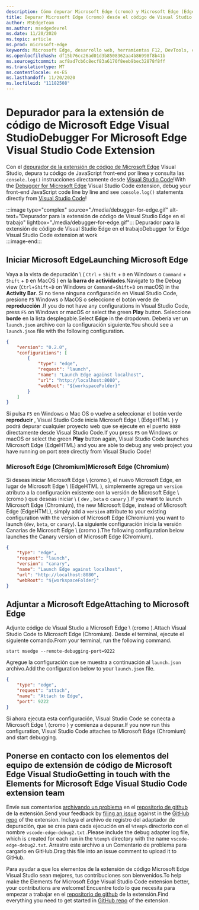 ```yaml
---
description: Cómo depurar Microsoft Edge (cromo) y Microsoft Edge (EdgeHTML) desde código de Visual Studio
title: Depurar Microsoft Edge (cromo) desde el código de Visual Studio
author: MSEdgeTeam
ms.author: msedgedevrel
ms.date: 11/20/2020
ms.topic: article
ms.prod: microsoft-edge
keywords: Microsoft Edge, desarrollo web, herramientas F12, DevTools, código de vs, código de Visual Studio, depurador
ms.openlocfilehash: df15b76cc26ad01d3b8508362aa4b86998f8b41b
ms.sourcegitcommit: acf8ad7cb6c8ecf83a6170f8eeb9bec32878f8ff
ms.translationtype: MT
ms.contentlocale: es-ES
ms.lasthandoff: 11/20/2020
ms.locfileid: "11182508"
---
```

# <span data-ttu-id="2fa20-104">Depurador para la extensión de código de Microsoft Edge Visual Studio</span><span class="sxs-lookup"><span data-stu-id="2fa20-104">Debugger For Microsoft Edge Visual Studio Code Extension</span></span>  

<span data-ttu-id="2fa20-105">Con el [depurador de la extensión de código de Microsoft Edge][VisualstudioMarketplaceDebuggerMicrosoftEdge] Visual Studio, depura tu código de JavaScript front-end por línea y consulta las `console.log()` instrucciones directamente desde [Visual Studio Code][VisualstudioCode]!</span><span class="sxs-lookup"><span data-stu-id="2fa20-105">With the [Debugger for Microsoft Edge][VisualstudioMarketplaceDebuggerMicrosoftEdge] Visual Studio Code extension, debug your front-end JavaScript code line by line and see `console.log()` statements directly from [Visual Studio Code][VisualstudioCode]!</span></span>  

:::image type="complex" source="./media/debugger-for-edge.gif" alt-text="Depurador para la extensión de código de Visual Studio Edge en el trabajo" lightbox="./media/debugger-for-edge.gif":::
   <span data-ttu-id="2fa20-107">Depurador para la extensión de código de Visual Studio Edge en el trabajo</span><span class="sxs-lookup"><span data-stu-id="2fa20-107">Debugger for Edge Visual Studio Code extension at work</span></span>  
:::image-end:::

<!--![Debugger for Edge Visual Studio Code extension at work][ImageGifDebuggerEdge]  -->  

## <span data-ttu-id="2fa20-108">Iniciar Microsoft Edge</span><span class="sxs-lookup"><span data-stu-id="2fa20-108">Launching Microsoft Edge</span></span>  

<span data-ttu-id="2fa20-109">Vaya a la vista de depuración \ ( `Ctrl` + `Shift` + `D` en Windows o `Command` + `Shift` + `D` en MacOS \) en la **barra de actividades**.</span><span class="sxs-lookup"><span data-stu-id="2fa20-109">Navigate to the Debug view \(`Ctrl`+`Shift`+`D` on Windows or `Command`+`Shift`+`D` on macOS\) in the **Activity Bar**.</span></span>  <span data-ttu-id="2fa20-110">Si no tiene ninguna configuración en Visual Studio Code, presione `F5` Windows o MacOS o seleccione el botón verde de **reproducción** .</span><span class="sxs-lookup"><span data-stu-id="2fa20-110">If you do not have any configurations in Visual Studio Code, press `F5` on Windows or macOS or select the green **Play** button.</span></span>  <span data-ttu-id="2fa20-111">Seleccione **borde** en la lista desplegable.</span><span class="sxs-lookup"><span data-stu-id="2fa20-111">Select **Edge** in the dropdown.</span></span>  <span data-ttu-id="2fa20-112">Debería ver un `launch.json` archivo con la configuración siguiente.</span><span class="sxs-lookup"><span data-stu-id="2fa20-112">You should see a `launch.json` file with the following configuration.</span></span>  

```json
{
    "version": "0.2.0",
    "configurations": [
        {
            "type": "edge",
            "request": "launch",
            "name": "Launch Edge against localhost",
            "url": "http://localhost:8080",
            "webRoot": "${workspaceFolder}"
        }
    ]
}
```  

<span data-ttu-id="2fa20-113">Si pulsa `F5` en Windows o Mac OS o vuelve a seleccionar el botón verde **reproducir** , Visual Studio Code inicia Microsoft Edge \ (EdgeHTML \) y podrá depurar cualquier proyecto web que se ejecute en el puerto `8080` directamente desde Visual Studio Code.</span><span class="sxs-lookup"><span data-stu-id="2fa20-113">If you press `F5` on Windows or macOS or select the green **Play** button again, Visual Studio Code launches Microsoft Edge \(EdgeHTML\) and you are able to debug any web project you have running on port `8080` directly from Visual Studio Code!</span></span>  

### <span data-ttu-id="2fa20-114">Microsoft Edge (Chromium)</span><span class="sxs-lookup"><span data-stu-id="2fa20-114">Microsoft Edge (Chromium)</span></span>  

<span data-ttu-id="2fa20-115">Si deseas iniciar Microsoft Edge \ (cromo \), el nuevo Microsoft Edge, en lugar de Microsoft Edge \ (EdgeHTML \), simplemente agrega un `version` atributo a la configuración existente con la versión de Microsoft Edge \ (cromo \) que deseas iniciar \ ( `dev` , `beta` o `canary` \).</span><span class="sxs-lookup"><span data-stu-id="2fa20-115">If you want to launch Microsoft Edge \(Chromium\), the new Microsoft Edge, instead of Microsoft Edge \(EdgeHTML\), simply add a `version` attribute to your existing configuration with the version of Microsoft Edge \(Chromium\) you want to launch \(`dev`, `beta`, or `canary`\).</span></span>  <span data-ttu-id="2fa20-116">La siguiente configuración inicia la versión Canarias de Microsoft Edge \ (cromo \).</span><span class="sxs-lookup"><span data-stu-id="2fa20-116">The following configuration below launches the Canary version of Microsoft Edge \(Chromium\).</span></span>  

```json
{
    "type": "edge",
    "request": "launch",
    "version": "canary",
    "name": "Launch Edge against localhost",
    "url": "http://localhost:8080",
    "webRoot": "${workspaceFolder}"
}
```  

## <span data-ttu-id="2fa20-117">Adjuntar a Microsoft Edge</span><span class="sxs-lookup"><span data-stu-id="2fa20-117">Attaching to Microsoft Edge</span></span>  

<span data-ttu-id="2fa20-118">Adjunte código de Visual Studio a Microsoft Edge \ (cromo \).</span><span class="sxs-lookup"><span data-stu-id="2fa20-118">Attach Visual Studio Code to Microsoft Edge \(Chromium\).</span></span>  <span data-ttu-id="2fa20-119">Desde el terminal, ejecute el siguiente comando.</span><span class="sxs-lookup"><span data-stu-id="2fa20-119">From your terminal, run the following command.</span></span>  

```shell
start msedge --remote-debugging-port=9222
```  

<span data-ttu-id="2fa20-120">Agregue la configuración que se muestra a continuación al `launch.json` archivo.</span><span class="sxs-lookup"><span data-stu-id="2fa20-120">Add the configuration below to your `launch.json` file.</span></span>   

```json
{
    "type": "edge",
    "request": "attach",
    "name": "Attach to Edge",
    "port": 9222
}
```  

<span data-ttu-id="2fa20-121">Si ahora ejecuta esta configuración, Visual Studio Code se conecta a Microsoft Edge \ (cromo \) y comienza a depurar.</span><span class="sxs-lookup"><span data-stu-id="2fa20-121">If you now run this configuration, Visual Studio Code attaches to Microsoft Edge \(Chromium\) and start debugging.</span></span>  

## <span data-ttu-id="2fa20-122">Ponerse en contacto con los elementos del equipo de extensión de código de Microsoft Edge Visual Studio</span><span class="sxs-lookup"><span data-stu-id="2fa20-122">Getting in touch with the Elements for Microsoft Edge Visual Studio Code extension team</span></span>    

<span data-ttu-id="2fa20-123">Envíe sus comentarios [archivando un problema][GithubMicrosoftVscodeEdgeDebug2NewIssue] en el [repositorio de github][GithubMicrosoftVscodeEdgeDebug2] de la extensión.</span><span class="sxs-lookup"><span data-stu-id="2fa20-123">Send your feedback by [filing an issue][GithubMicrosoftVscodeEdgeDebug2NewIssue] against in the [GitHub repo][GithubMicrosoftVscodeEdgeDebug2] of the extension.</span></span>  <span data-ttu-id="2fa20-124">Incluya el archivo de registro del adaptador de depuración, que se crea para cada ejecución en el `%temp%` directorio con el nombre `vscode-edge-debug2.txt` .</span><span class="sxs-lookup"><span data-stu-id="2fa20-124">Please include the debug adapter log file, which is created for each run in the `%temp%` directory with the name `vscode-edge-debug2.txt`.</span></span>  <span data-ttu-id="2fa20-125">Arrastre este archivo a un Comentario de problema para cargarlo en GitHub.</span><span class="sxs-lookup"><span data-stu-id="2fa20-125">Drag this file into an issue comment to upload it to GitHub.</span></span>  

<span data-ttu-id="2fa20-126">Para ayudar a que los elementos de la extensión de código Microsoft Edge Visual Studio sean mejores, tus contribuciones son bienvenidos.</span><span class="sxs-lookup"><span data-stu-id="2fa20-126">To help make the Elements for Microsoft Edge Visual Studio Code extension better, your contributions are welcome!</span></span>  <span data-ttu-id="2fa20-127">Encuentre todo lo que necesita para empezar a trabajar en el [repositorio de github][GithubMicrosoftVscodeEdgeDebug2] de la extensión.</span><span class="sxs-lookup"><span data-stu-id="2fa20-127">Find everything you need to get started in [GitHub repo][GithubMicrosoftVscodeEdgeDebug2] of the extension.</span></span>  


<!-- image links -->  

<!--[ImageGifDebuggerEdge]: ./media/debugger-for-edge.gif "Debugger for Edge Visual Studio Code extension in action"  -->  
[ImagePngDebuggerEdge]:./Media/debugger-for-edge.png "depurador para la extensión de código perimetral de Visual Studio en acción"  

<!--links -->  

[VisualstudioCode]: https://code.visualstudio.com "Código de Visual Studio"  
[VisualStudioCodeDocs]: https://code.visualstudio.com/Docs "Documentación | Código de Visual Studio"   

[GithubMicrosoftVscodeEdgeDebug2]: https://github.com/Microsoft/vscode-edge-debug2 "Microsoft/vscode-Edge-debug2 | GitHub"  
[GithubMicrosoftVscodeEdgeDebug2NewIssue]: https://github.com/Microsoft/vscode-edge-debug2/issues/new "Nuevo problema-Microsoft/vscode-Edge-debug2 | GitHub"  

[VisualstudioMarketplaceDebuggerMicrosoftEdge]: https://marketplace.visualstudio.com/items?itemName=msjsdiag.debugger-for-edge "Depurador para Microsoft Edge | Marketplace de Visual Studio"  
